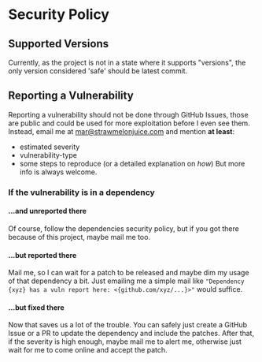 # Security Policy

## Supported Versions

Currently, as the project is not in a state where it supports "versions", the only version considered 'safe' should be latest commit.

<!--
Use this section to tell people about which versions of your project are
currently being supported with security updates.

| Version | Supported          |
| ------- | ------------------ |
| 5.1.x   | :white_check_mark: |
| 5.0.x   | :x:                |
| 4.0.x   | :white_check_mark: |
| < 4.0   | :x:                |
-->

## Reporting a Vulnerability

Reporting a vulnerability should not be done through GitHub Issues, those are public and could be used for more exploitation before I even see them. Instead, email me at <mar@strawmelonjuice.com> and mention **at least**:

-   estimated severity
-   vulnerability-type
-   some steps to reproduce (or a detailed explanation on _how_)
    But more info is always welcome.

### If the vulnerability is in a dependency

#### ...and unreported there

Of course, follow the dependencies security policy, but if you got there because of this project, maybe mail me too.

#### ...but reported there

Mail me, so I can wait for a patch to be released and maybe dim my usage of that dependency a bit. Just emailing me a simple mail like `"Dependency {xyz} has a vuln report here: <{github.com/xyz/...}>"` would suffice.

#### ...but fixed there

Now that saves us a lot of the trouble. You can safely just create a GitHub Issue or a PR to update the dependency and include the patches. After that, if the severity is high enough, maybe mail me to alert me, otherwise just wait for me to come online and accept the patch.
